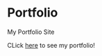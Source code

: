 # Portfolio
My Portfolio Site

CLick [here](https://mario-rodriguez.netlify.app) to see my portfolio!
